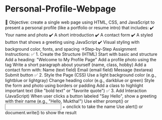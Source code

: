 # Personal-Profile-Webpage
🎯 Objective:
create a single web page using HTML, CSS, and JavaScript to present a personal profile (like a portfolio or resume intro) that includes:
✔️ Your name and photo
✔️ A short introduction
✔️ A contact form
✔️ A styled button that shows a greeting using JavaScript
✔️ Visual styling with background color, fonts, and spacing 
->Step-by-Step Assignment Instructions:
✅ 1. Create the Structure (HTML)
Start with basic <!DOCTYPE html> and structure
Add a heading: "Welcome to My Profile Page"
Add a profile photo using the <img> tag
Write a short paragraph about yourself (name, class, hobby)
Add a contact form with:
Name (text field)
Email (email field)
Message (textarea)
Submit button
✅ 2. Style the Page (CSS)
Use a light background color (e.g., lightblue or lightgray)
Change heading color (e.g., darkblue or green)
Style the form and photo using borders or padding
Add a class to highlight important text (like "bold text" or "favorite quote")
✅ 3. Add Interaction (JavaScript)
When user clicks a button labeled "Say Hello", show a greeting with their name (e.g., "Hello, Muktha!")
Use either prompt() or <input> + onclick to take the name
Use alert() or document.write() to show the result



